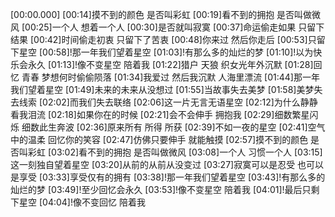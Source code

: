 [00:00.000]
[00:14]摸不到的颜色 是否叫彩虹
[00:19]看不到的拥抱 是否叫做微风
[00:25]一个人 想着一个人
[00:30]是否就叫寂寞
[00:37]命运偷走如果 只留下结果
[00:42]时间偷走初衷 只留下了苦衷
[00:48]你来过 然后你走后
[00:53]只留下星空
[00:58]!那一年我们望着星空
[01:03]!有那么多的灿烂的梦
[01:10]!以为快乐会永久
[01:13]!像不变星空 陪着我
[01:22]猎户 天狼 织女光年外沉默
[01:28]回忆 青春 梦想何时偷偷陨落
[01:34]我爱过 然后我沉默 人海里漂流
[01:44]那一年我们望着星空
[01:49]未来的未来从没想过
[01:55]当故事失去美梦
[01:58]美梦失去线索
[02:02]而我们失去联络
[02:06]这一片无言无语星空
[02:12]为什么静静看我泪流
[02:18]如果你在的时候
[02:21]会不会伸手 拥抱我
[02:29]细数繁星闪烁 细数此生奔波
[02:36]原来所有 所得 所获
[02:39]不如一夜的星空
[02:41]空气中的温柔 回忆你的笑容
[02:47]仿佛只要伸手 就能触摸
[02:57]摸不到的颜色 是否叫彩虹
[03:02]看不到的拥抱 是否叫做微风
[03:08]一个人 习惯一个人
[03:15]这一刻独自望着星空
[03:20]从前的从前从没变过
[03:27]寂寞可以是忍受 也可以是享受
[03:33]享受仅有的拥有
[03:38]!那一年我们望着星空
[03:43]!有那么多的灿烂的梦
[03:49]!至少回忆会永久
[03:53]!像不变星空 陪着我
[04:01]!最后只剩下星空
[04:04]!像不变回忆 陪着我